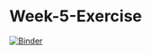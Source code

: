 # Week-5-Exercise
[![Binder](https://mybinder.org/badge_logo.svg)](https://mybinder.org/v2/gh/BristolDataAnalyticsinBusiness/Week5-Lab/HEAD)
